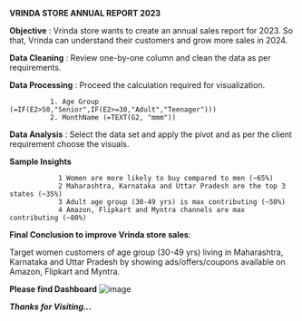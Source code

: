 **VRINDA STORE ANNUAL REPORT 2023**


**Objective** : Vrinda store wants to create an annual sales report for 2023. So that, Vrinda can understand their customers and grow more sales in 2024.


**Data Cleaning** : Review one-by-one column and clean the data as per requirements.


**Data Processing** : Proceed the calculation required for visualization.

              1. Age Group (=IF(E2>50,"Senior",IF(E2>=30,"Adult","Teenager")))
              2. MonthName (=TEXT(G2, "mmm"))

              
**Data Analysis** : Select the data set and apply the pivot and as per the client requirement choose the visuals.


**Sample Insights**


                1 Women are more likely to buy compared to men (~65%)
                2 Maharashtra, Karnataka and Uttar Pradesh are the top 3 states (~35%)
                3 Adult age group (30-49 yrs) is max contributing (~50%)
                4 Amazon, Flipkart and Myntra channels are max contributing (~80%)


**Final Conclusion to improve Vrinda store sales**:

Target women customers of age group (30-49 yrs) living in Maharashtra, Karnataka and Uttar Pradesh by showing ads/offers/coupons available on Amazon, Flipkart and Myntra.



**Please find Dashboard**
![image](https://github.com/Pushpendra5326/Excel-Reports/assets/145826060/2da06f0b-cc1c-47cb-b2a9-1a62b9c2c698)


_**Thanks for Visiting...**_
